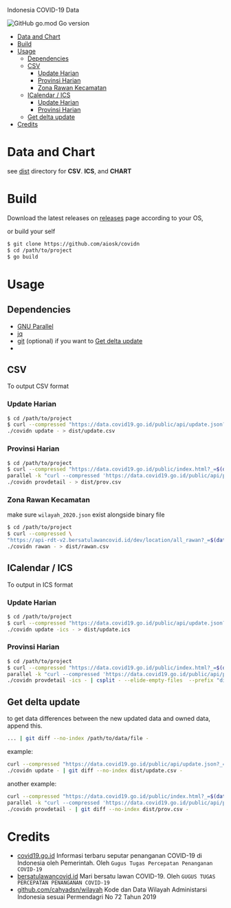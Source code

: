 Indonesia COVID-19 Data

![GitHub go.mod Go version](https://img.shields.io/github/go-mod/go-version/aiosk/covidn)

- [Data and Chart](#data-and-chart)
- [Build](#build)
- [Usage](#usage)
  - [Dependencies](#dependencies)
  - [CSV](#csv)
    - [Update Harian](#update-harian)
    - [Provinsi Harian](#provinsi-harian)
    - [Zona Rawan Kecamatan](#zona-rawan-kecamatan)
  - [ICalendar / ICS](#icalendar--ics)
    - [Update Harian](#update-harian-1)
    - [Provinsi Harian](#provinsi-harian-1)
  - [Get delta update](#get-delta-update)
- [Credits](#credits)

# Data and Chart
see [dist](https://github.com/aiosk/covidn/tree/master/dist) directory for **CSV**. **ICS**, and **CHART**


# Build

Download the latest releases on [releases](https://github.com/aiosk/covidn/releases) page according to your OS,

or build your self

```sh
$ git clone https://github.com/aiosk/covidn
$ cd /path/to/project
$ go build
```

# Usage

## Dependencies
- [GNU Parallel](https://www.gnu.org/software/parallel/)
- [jq](https://stedolan.github.io/jq/)
- [git](https://git-scm.com/) (optional) if you want to [Get delta update](#get-delta-update)
- 
## CSV
To output CSV format
### Update Harian
```sh
$ cd /path/to/project
$ curl --compressed "https://data.covid19.go.id/public/api/update.json?_=$(date +%s%3N)" |
./covidn update - > dist/update.csv
```

### Provinsi Harian
```sh
$ cd /path/to/project
$ curl --compressed "https://data.covid19.go.id/public/index.html?_=$(date +%s%3N)" |  ./covidn prov - |
parallel -k "curl --compressed 'https://data.covid19.go.id/public/api/prov_detail_{}.json?_=$(date +%s%3N)'" | jq -s 'flatten' |
./covidn provdetail - > dist/prov.csv
```

### Zona Rawan Kecamatan
make sure `wilayah_2020.json` exist alongside binary file
<!-- ```sh
-H "Host:api-rdt-v2.bersatulawancovid.id" \
-H "Connection:Keep-Alive" \
``` -->

```sh
$ cd /path/to/project
$ curl --compressed \
"https://api-rdt-v2.bersatulawancovid.id/dev/location/all_rawan?_=$(date +%s%3N)" |
./covidn rawan - > dist/rawan.csv
```

## ICalendar / ICS
To output in ICS format
### Update Harian
```sh
$ cd /path/to/project
$ curl --compressed "https://data.covid19.go.id/public/api/update.json?_=$(date +%s%3N)" |
./covidn update -ics - > dist/update.ics
```

### Provinsi Harian
```sh
$ cd /path/to/project
$ curl --compressed "https://data.covid19.go.id/public/index.html?_=$(date +%s%3N)" |  ./covidn prov - |
parallel -k "curl --compressed 'https://data.covid19.go.id/public/api/prov_detail_{}.json?_=$(date +%s%3N)'" | jq -s 'flatten' |
./covidn provdetail -ics - | csplit - --elide-empty-files  --prefix "dist/prov-" --suffix-format '%02d.ics' '/BEGIN:VCALENDAR/' '{*}'
```
## Get delta update
to get data differences between the new updated data and owned data, append this.
```sh
... | git diff --no-index /path/to/data/file -
```

example:
```sh
curl --compressed "https://data.covid19.go.id/public/api/update.json?_=$(date +%s%3N)" |
./covidn update - | git diff --no-index dist/update.csv -
```

another example:
```sh
curl --compressed "https://data.covid19.go.id/public/index.html?_=$(date +%s%3N)" |  ./covidn prov - |
parallel -k "curl --compressed 'https://data.covid19.go.id/public/api/prov_detail_{}.json?_=$(date +%s%3N)'" | jq -s 'flatten' |
./covidn provdetail - | git diff --no-index dist/prov.csv -
```

# Credits
- [covid19.go.id](https://covid19.go.id/peta-sebaran)
  Informasi terbaru seputar penanganan COVID-19 di Indonesia oleh Pemerintah. Oleh `Gugus Tugas Percepatan Penanganan COVID-19`
- [bersatulawancovid.id](https://www.bersatulawancovid.id/)
  Mari bersatu lawan COVID-19. Oleh `GUGUS TUGAS PERCEPATAN PENANGANAN COVID-19`
- [github.com/cahyadsn/wilayah](https://github.com/cahyadsn/wilayah)
  Kode dan Data Wilayah Administarsi Indonesia sesuai Permendagri No 72 Tahun 2019
